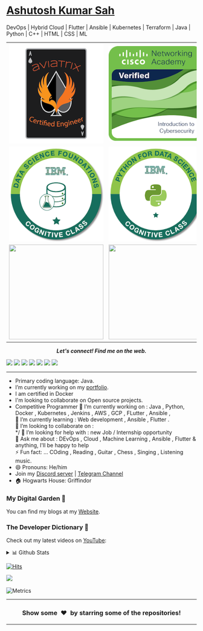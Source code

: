 # [Ashutosh Kumar Sah](https://ashutoshk.vision)
 DevOps | Hybrid Cloud | Flutter | Ansible | Kubernetes | Terraform | Java | Python | C++ | HTML | CSS | ML 
 <table>
 <tr>
     <td>
        <img height="265" width="320" src="https://github.com/ashu-cybertron/ashu-cybertron/blob/main/aviatrix-certified-engineer-multi-cloud-network-associate%20(3).png"/>
    </td>
    <td>
        <img height="250" width="250" src="https://github.com/ashu-cybertron/ashu-cybertron/blob/main/introduction-to-cybersecurity.png"/>
    </td>
    <td>
      <img height="250" width="250" src="https://github.com/ashu-cybertron/ashu-cybertron/blob/main/machine-learning-with-python-level-1.png"/>
    </td>
 </tr>
 <tr>
     <td style="align:center">
      <img height="250" width="250" src="https://github.com/ashu-cybertron/ashu-cybertron/blob/main/data-science-foundations-level-1.png"/>
    </td>
    <td>
      <img height="250" width="250" src="https://github.com/ashu-cybertron/ashu-cybertron/blob/main/python-for-data-science.png"/>
    </td>
    <td>
      <img height="250" width="250" src="https://cdn.qwiklabs.com/t0mAYb9dBpyuPWwHBFQSo2aYPkq3SwYA3%2FaR51UWM94%3D"/>
    </td>
 </tr>
 <tr>
     <td>
      <img height="250" width="250" src="https://cdn.qwiklabs.com/GHzcYBb00JYUF9Rgf3D9A4inwRHYnFtISMvcRlb%2FClU%3D"/>
    </td>
    <td>
      <img height="250" width="250" src="https://cdn.qwiklabs.com/oNvzn%2FpkbZ6t3yxEEhsB3nIRNFnRF%2B0GMISRREnck%2Fs%3D"/>
    </td>
    <td>
      <img height="250" width="250" src="https://cdn.qwiklabs.com/xZavqH5WyvMvnACHEpB9r%2FV9qg7J4LHuCY4ckYBQBLQ%3D"/>
    </td>
 </tr>
</table>


<p align="center">
  <b><i>Let's connect! Find me on the web.</i></b>

[<img height="30" src="https://img.shields.io/badge/twitter-%231DA1F2.svg?&style=for-the-badge&logo=twitter&logoColor=white" />][twitter]
[<img height="30" src = "https://img.shields.io/badge/Youtube-%23E4405F.svg?&style=for-the-badge&logo=Youtube&logoColor=white">][Youtube] 
[<img height="30" src="https://img.shields.io/badge/Hashnode-%230077B5.svg?&style=for-the-badge&logo=Hashnode&logoColor=white" />][Hashnode]
[<img height="30" src = "https://img.shields.io/badge/gmail-c14438?&style=for-the-badge&logo=gmail&logoColor=white">][gmail] 
[<img height="30" src="https://img.shields.io/badge/linkedin-blue.svg?&style=for-the-badge&logo=linkedin&logoColor=white" />][LinkedIn]
[<img height="30" src="https://img.shields.io/badge/-Medium-000000.svg?&style=for-the-badge&logo=Medium&logoColor=white" />][Medium]
[<img height="30" src = "https://img.shields.io/badge/Facebook-036be4.svg?&style=for-the-badge&logo=facebook&logoColor=white">][Facebook]
<br />
<hr />



 
* Primary coding language: Java.
* I’m currently working on my [portfolio](https://ashutoshk.vision).
* I am certified in Docker
* I'm looking to collaborate on Open source projects.
* Competitive Programmer 
🔭 I’m currently working on : Java , Python, Docker , Kubernetes , Jenkins , AWS , GCP , FLutter , Ansible ,  <br>
🌱 I’m currently learning :  Web development , Ansible , Flutter .<br>
👯 I’m looking to collaborate on : <br>*/
🤔 I’m looking for help with : new Job / Internship opportunity<br>
💬 Ask me about : DEvOps , Cloud , Machine Learning ,  Ansible  , Flutter & anything, I'll be happy to help<br>
⚡ Fun fact: ... COding , Reading , Guitar , Chess , Singing , Listening music.<br>
* 😄 Pronouns: He/him
* Join my [Discord server](https://discord.gg/KAcCCUXqTY) | [Telegram Channel](https://t.me/techsfortalk)
* 🏠 Hogwarts House: Griffindor



### My Digital Garden 🌱
You can find my blogs at my [Website](https://techsfortalk.me).


### The Developer Dictionary 🌱
Check out my latest videos on [YouTube](https://www.youtube.com/channel/UCkhTgPXFcuUbbMzEjhQSFXg):


 <details>
<summary>📊 Github Stats</summary>

<p align="center"> <img src="https://github-readme-stats.vercel.app/api?username=ashu-cybertron&show_icons=true&theme=gotham" alt="Ashutosh Kumar Sah | Stats" />

</details>


[![Hits](https://hits.seeyoufarm.com/api/count/incr/badge.svg?url=https%3A%2F%2Fgithub.com%2Fashu-cybertron%2Fashu-cybertron&count_bg=%2379C83D&title_bg=%23555555&icon=github.svg&icon_color=%23E7E7E7&title=visit&edge_flat=false)](https://hits.seeyoufarm.com)

<a href="https://hits.seeyoufarm.com"><img src="https://hits.seeyoufarm.com/api/count/incr/badge.svg?url=https%3A%2F%2Fgithub.com%2Fashu-cybertron%2Fashu-cybertron&count_bg=%2379C83D&title_bg=%23555555&icon=github.svg&icon_color=%23E7E7E7&title=visit&edge_flat=false"/></a>
 
 
 
 ![Metrics](https://metrics.lecoq.io/ashu-cybertron?template=classic&followup=1&isocalendar=1&languages=1&pagespeed=1&posts=1&projects=1&stars=1&tweets=1&pagespeed.detailed=true&pagespeed.screenshot=true&posts.limit=4&posts.source=dev.to&isocalendar.duration=half-year&projects.limit=4&tweets.limit=2&stars.limit=4&config.timezone=Asia%2FCalcutta)
<table><tr><td valign="top" width="50%">
 
<h3 align="center">Show some &nbsp;❤️&nbsp; by starring some of the repositories!</h3>

[twitter]: https://twitter.com/Ashutoshanand01
[youtube]: https://www.youtube.com/channel/UCkhTgPXFcuUbbMzEjhQSFXg
[Hashnode]: https://hashnode.com/@ashutoshk
[gmail]: https://gmail.com
[linkedin]: https://www.linkedin.com/in/ashutosh_k1/
[Medium]: https://ashutosh-k.medium.com/
[Facebook]: https://www.facebook.com/ashutosh.kumarsah.3344/
